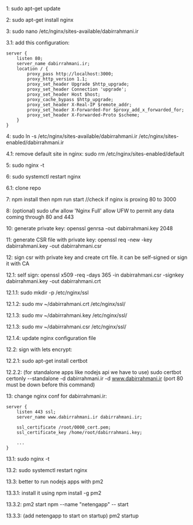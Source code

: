 1: sudo apt-get update

2: sudo apt-get install nginx

3: sudo nano /etc/nginx/sites-available/dabirrahmani.ir

3.1: add this configuration:

    server {
        listen 80;
        server_name dabirrahmani.ir;
        location / {
            proxy_pass http://localhost:3000;
            proxy_http_version 1.1;
            proxy_set_header Upgrade $http_upgrade;
            proxy_set_header Connection 'upgrade';
            proxy_set_header Host $host;
            proxy_cache_bypass $http_upgrade;
            proxy_set_header X-Real-IP $remote_addr;
            proxy_set_header X-Forwarded-For $proxy_add_x_forwarded_for;
            proxy_set_header X-Forwarded-Proto $scheme;
        }
    }

4: sudo ln -s /etc/nginx/sites-available/dabirrahmani.ir /etc/nginx/sites-enabled/dabirrahmani.ir

4.1: remove default site in nginx: sudo rm /etc/nginx/sites-enabled/default

5: sudo nginx -t

6: sudo systemctl restart nginx

6.1: clone repo

7: npm install then npm run start //check if nginx is proxing 80 to 3000

8: (optional) sudo ufw allow 'Nginx Full' allow UFW to permit any data coming through 80 and 443

10: generate private key: openssl genrsa -out dabirrahmani.key 2048

11: generate CSR file with private key: openssl req -new -key dabirrahmani.key -out dabirrahmani.csr

12: sign csr with private key and create crt file. it can be self-signed or sign it with CA

12.1: self sign: openssl x509 -req -days 365 -in dabirrahmani.csr -signkey dabirrahmani.key -out dabirrahmani.crt

12.1.1: sudo mkdir -p /etc/nginx/ssl

12.1.2: sudo mv ~/dabirrahmani.crt /etc/nginx/ssl/

12.1.3: sudo mv ~/dabirrahmani.key /etc/nginx/ssl/

12.1.3: sudo mv ~/dabirrahmani.csr /etc/nginx/ssl/

12.1.4: update nginx configuration file

12.2: sign with lets encrypt:

12.2.1: sudo apt-get install certbot

12.2.2: (for standalone apps like nodejs api we have to use) sudo certbot certonly --standalone -d dabirrahmani.ir -d www.dabirrahmani.ir (port 80 must be down before this command)

13: change nginx conf for dabirrahmani.ir:

    server {
        listen 443 ssl;
        server_name www.dabirrahmani.ir dabirrahmani.ir;

        ssl_certificate /root/0000_cert.pem;
        ssl_certificate_key /home/root/dabirrahmani.key;

        ...
    }

13.1: sudo nginx -t

13.2: sudo systemctl restart nginx

13.3: better to run nodejs apps with pm2

13.3.1: install it using npm install -g pm2

13.3.2: pm2 start npm --name "netengapp" -- start

13.3.3: (add netengapp to start on startup) pm2 startup

